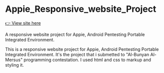 # Appie_Responsive_website_Project
 <a href="https://faysel-abdella.github.io/Appie_Responsive_website_Project/"> 👉 View site here</a>

A responsive website project for Appie, Android Pentesting Portable Integrated Environment.

This is a responsive website project for Appie, Android Pentesting Portable Integrated Environment. It's the project that i submetted to "Al-Bunyan Al-Mersus" programming contestation.
I used html and css to markup and styling it. 
